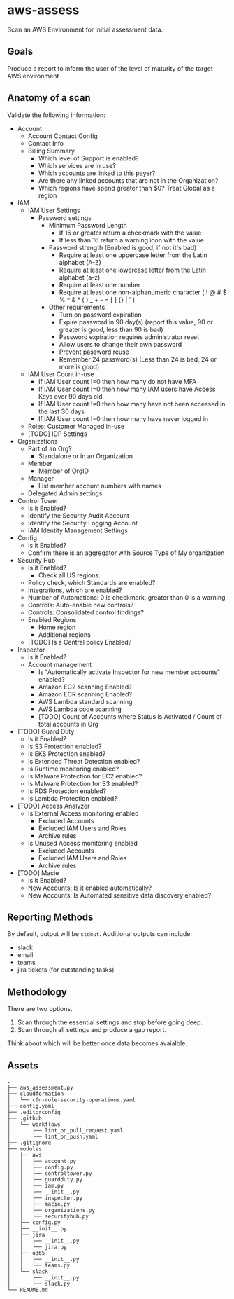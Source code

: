 # aws-assess
Scan an AWS Environment for initial assessment data.

## Goals

Produce a report to inform the user of the level of maturity of the target AWS environment

## Anatomy of a scan

Validate the following information:

- Account
    - Account Contact Config
    - Contact Info
    - Billing Summary
        - Which level of Support is enabled?
        - Which services are in use?
        - Which accounts are linked to this payer?
        - Are there any linked accounts that are not in the Organization?
        - Which regions have spend greater than $0? Treat Global as a region
- IAM
    - IAM User Settings
        - Password settings
            - Minimum Password Length
                - If 16 or greater return a checkmark with the value
                - If less than 16 return a warning icon with the value
            - Password strength (Enabled is good, if not it's bad)
                - Require at least one uppercase letter from the Latin alphabet (A-Z)
                - Require at least one lowercase letter from the Latin alphabet (a-z)
                - Require at least one number
                - Require at least one non-alphanumeric character ( ! @ # $ % ^ & * ( ) _ + - = [ ] {} | ' )
            - Other requirements
                - Turn on password expiration
                - Expire password in 90 day(s) (report this value, 90 or greater is good, less than 90 is bad)
                - Password expiration requires administrator reset
                - Allow users to change their own password
                - Prevent password reuse
                - Remember 24 password(s) (Less than 24 is bad, 24 or more is good)
    - IAM User Count in-use
        - If IAM User count !=0 then how many do not have MFA
        - If IAM User count !=0 then how many IAM users have Access Keys over 90 days old
        - If IAM User count !=0 then how many have not been accessed in the last 30 days
        - If IAM User count !=0 then how many have never logged in
    - Roles: Customer Managed in-use
    - [TODO] IDP Settings
- Organizations
    - Part of an Org?
        - Standalone or in an Organization
    - Member
        - Member of OrgID
    - Manager
        - List member account numbers with names
    - Delegated Admin settings
- Control Tower
    - Is it Enabled?
    - Identify the Security Audit Account
    - Identify the Security Logging Account
    - IAM Identity Management Settings
- Config
    - Is it Enabled?
    - Confirm there is an aggregator with Source Type of My organization
- Security Hub
    - Is it Enabled?
        - Check all US regions.
    - Policy check, which Standards are enabled?
    - Integrations, which are enabled?
    - Number of Automations: 0 is checkmark, greater than 0 is a warning
    - Controls: Auto-enable new controls?
    - Controls: Consolidated control findings?
    - Enabled Regions
        - Home region
        - Additional regions
    - [TODO] Is a Central policy Enabled?
- Inspector
    - Is it Enabled?
    - Account management
        - Is "Automatically activate Inspector for new member accounts" enabled?
        - Amazon EC2 scanning Enabled?
        - Amazon ECR scanning Enabled?
        - AWS Lambda standard scanning
        - AWS Lambda code scanning
        - [TODO] Count of Accounts where Status is Activated / Count of total accounts in Org
- [TODO] Guard Duty
    - Is it Enabled?
    - Is S3 Protection enabled?
    - Is EKS Protection enabled?
    - Is Extended Threat Detection enabled?
    - Is Runtime monitoring enabled?
    - Is Malware Protection for EC2 enabled?
    - Is Malware Protection for S3 enabled?
    - Is RDS Protection enabled?
    - Is Lambda Protection enabled?
- [TODO] Access Analyzer
    - Is External Access monitoring enabled
        - Excluded Accounts
        - Excluded IAM Users and Roles
        - Archive rules
    - Is Unused Access monitoring enabled
        - Excluded Accounts
        - Excluded IAM Users and Roles
        - Archive rules
- [TODO] Macie
    - Is it Enabled?
    - New Accounts: Is it enabled automatically?
    - New Accounts: Is Automated sensitive data discovery enabled?


## Reporting Methods

By default, output will be `stdout`. Additional outputs can include:
- slack
- email
- teams
- jira tickets (for outstanding tasks)

## Methodology

There are two options.

1. Scan through the essential settings and stop before going deep.
2. Scan through all settings and produce a gap report.

Think about which will be better once data becomes avaialble.

## Assets

```
.
├── aws_assessment.py
├── cloudformation
│   └── cfn-role-security-operations.yaml
├── config.yaml
├── .editorconfig
├── .github
│   └── workflows
│       ├── lint_on_pull_request.yaml
│       └── lint_on_push.yaml
├── .gitignore
├── modules
│   ├── aws
│   │   ├── account.py
│   │   ├── config.py
│   │   ├── controltower.py
│   │   ├── guardduty.py
│   │   ├── iam.py
│   │   ├── __init__.py
│   │   ├── inspector.py
│   │   ├── macie.py
│   │   ├── organizations.py
│   │   └── securityhub.py
│   ├── config.py
│   ├── __init__.py
│   ├── jira
│   │   ├── __init__.py
│   │   └── jira.py
│   ├── o365
│   │   ├── __init__.py
│   │   └── teams.py
│   └── slack
│       ├── __init__.py
│       └── slack.py
└── README.md
```
